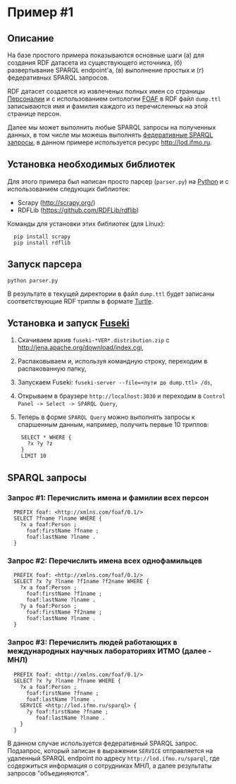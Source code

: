 # Пример #1

## Описание

На базе простого примера показываются основные шаги (а) для создания RDF датасета из существующего источника, (б) развертывание SPARQL endpoint'а, (в) выполнение простых и (г) федеративных SPARQL запросов.

RDF датасет создается из извлеченых полных имен со страницы [Персоналии](http://www.ifmo.ru/person_list/192/66/person_spisok.htm) и с использованием онтологии [FOAF](http://www.foaf-project.org/) в RDF файл `dump.ttl` записываются имя и фамилия каждого из перечисленных на этой странице персон.

Далее мы может выполнить любые SPARQL запросы на полученных данных, в том числе мы можешь выполнять [федеративные SPARQL запросы](http://www.w3.org/TR/sparql11-federated-query/), в данном примере используется ресурс http://lod.ifmo.ru.

## Установка необходимых библиотек
Для этого примера был написан просто парсер (`parser.py`) на [Python](http://en.wikipedia.org/wiki/Python_%28programming_language%29) и с использованием следующих библиотек:
 * Scrapy (http://scrapy.org/)
 * RDFLib (https://github.com/RDFLib/rdflib)
 
 Команды для установки этих библиотек (для Linux):
 
      pip install scrapy
      pip install rdflib
      
## Запуск парсера

    python parser.py
    
В результате в текущей директории в файл `dump.ttl` будет записаны соответствующие RDF триплы в формате [Turtle](http://en.wikipedia.org/wiki/Turtle_%28syntax%29).

## Установка и запуск [Fuseki](http://jena.apache.org/documentation/serving_data/)

1. Скачиваем архив `fuseki-*VER*.distribution.zip` с http://jena.apache.org/download/index.cgi,
2. Распаковываем и, используя командную строку, переходим в распакованную папку,
3. Запускаем Fuseki: `fuseki-server --file=<пути до dump.ttl> /ds`,
4. Открываем в браузере `http://localhost:3030` и переходим в `Control Panel -> Select -> SPARQL Query`,
5. Теперь в форме `SPARQL Query` можно выполнять запросы к спаршенным данным, например, получить первые 10 триплов:

        SELECT * WHERE {
          ?x ?y ?z
        } 
        LIMIT 10

## SPARQL запросы
### Запрос #1: Перечислить имена и фамилии всех персон

      PREFIX foaf: <http://xmlns.com/foaf/0.1/>
      SELECT ?fname ?lname WHERE {
        ?x a foaf:Person ;
          foaf:firstName ?fname ;
          foaf:lastName ?lname .
      }

### Запрос #2: Перечислить имена всех однофамильцев

      PREFIX foaf: <http://xmlns.com/foaf/0.1/>
      SELECT ?x ?y ?lname ?f1name ?f2name WHERE {
        ?x a foaf:Person ;
          foaf:firstName ?f1name ;
          foaf:lastName ?lname .
        ?y a foaf:Person ;
          foaf:firstName ?f2name ;
          foaf:lastName ?lname .
      }

### Запрос #3: Перечислить людей работающих в международных научных лабораториях ИТМО (далее - МНЛ)

      PREFIX foaf: <http://xmlns.com/foaf/0.1/>
      SELECT ?x ?y ?lname ?fname WHERE {
        ?x a foaf:Person ;
          foaf:firstName ?fname ;
          foaf:lastName ?lname .
        SERVICE <http://lod.ifmo.ru/sparql> {
          ?y foaf:firstName ?fname ;
             foaf:lastName ?lname .
        }
      }

В данном случае используется федеративный SPARQL запрос. Подзапрос, который записан в выражении `SERVICE` отправляется на удаленный SPARQL endpoint по адресу `http://lod.ifmo.ru/sparql`, где содержиться информация о сотрудниках МНЛ, а далее результаты запросов "объединяются".
